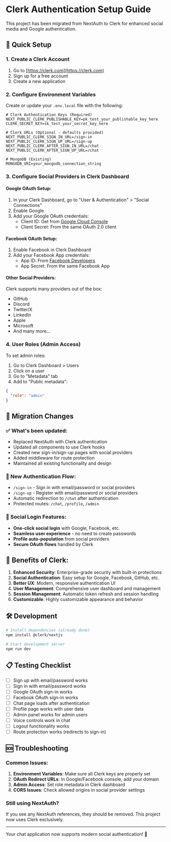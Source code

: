 # Clerk Authentication Setup Guide

This project has been migrated from NextAuth to Clerk for enhanced social media and Google authentication.

## 🚀 Quick Setup

### 1. Create a Clerk Account
1. Go to [https://clerk.com](https://clerk.com)
2. Sign up for a free account
3. Create a new application

### 2. Configure Environment Variables
Create or update your `.env.local` file with the following:

```env
# Clerk Authentication Keys (Required)
NEXT_PUBLIC_CLERK_PUBLISHABLE_KEY=pk_test_your_publishable_key_here
CLERK_SECRET_KEY=sk_test_your_secret_key_here

# Clerk URLs (Optional - defaults provided)
NEXT_PUBLIC_CLERK_SIGN_IN_URL=/sign-in
NEXT_PUBLIC_CLERK_SIGN_UP_URL=/sign-up
NEXT_PUBLIC_CLERK_AFTER_SIGN_IN_URL=/chat
NEXT_PUBLIC_CLERK_AFTER_SIGN_UP_URL=/chat

# MongoDB (Existing)
MONGODB_URI=your_mongodb_connection_string
```

### 3. Configure Social Providers in Clerk Dashboard

#### Google OAuth Setup:
1. In your Clerk Dashboard, go to "User & Authentication" > "Social Connections"
2. Enable Google
3. Add your Google OAuth credentials:
   - Client ID: Get from [Google Cloud Console](https://console.cloud.google.com/)
   - Client Secret: From the same OAuth 2.0 client

#### Facebook OAuth Setup:
1. Enable Facebook in Clerk Dashboard
2. Add your Facebook App credentials:
   - App ID: From [Facebook Developers](https://developers.facebook.com/)
   - App Secret: From the same Facebook App

#### Other Social Providers:
Clerk supports many providers out of the box:
- GitHub
- Discord
- Twitter/X
- LinkedIn
- Apple
- Microsoft
- And many more...

### 4. User Roles (Admin Access)
To set admin roles:
1. Go to Clerk Dashboard > Users
2. Click on a user
3. Go to "Metadata" tab
4. Add to "Public metadata":
```json
{
  "role": "admin"
}
```

## 🔧 Migration Changes

### ✅ What's been updated:
- Replaced NextAuth with Clerk authentication
- Updated all components to use Clerk hooks
- Created new sign-in/sign-up pages with social providers
- Added middleware for route protection
- Maintained all existing functionality and design

### 🔄 New Authentication Flow:
- `/sign-in` - Sign in with email/password or social providers
- `/sign-up` - Register with email/password or social providers
- Automatic redirection to `/chat` after authentication
- Protected routes: `/chat`, `/profile`, `/admin`

### 📱 Social Login Features:
- **One-click social login** with Google, Facebook, etc.
- **Seamless user experience** - no need to create passwords
- **Profile auto-population** from social providers
- **Secure OAuth flows** handled by Clerk

## 🎯 Benefits of Clerk:

1. **Enhanced Security**: Enterprise-grade security with built-in protections
2. **Social Authentication**: Easy setup for Google, Facebook, GitHub, etc.
3. **Better UX**: Modern, responsive authentication UI
4. **User Management**: Comprehensive user dashboard and management
5. **Session Management**: Automatic token refresh and session handling
6. **Customizable**: Highly customizable appearance and behavior

## 🛠️ Development

```bash
# Install dependencies (already done)
npm install @clerk/nextjs

# Start development server
npm run dev
```

## 📋 Testing Checklist

- [ ] Sign up with email/password works
- [ ] Sign in with email/password works
- [ ] Google OAuth sign-in works
- [ ] Facebook OAuth sign-in works
- [ ] Chat page loads after authentication
- [ ] Profile page works with user data
- [ ] Admin panel works for admin users
- [ ] Voice controls work in chat
- [ ] Logout functionality works
- [ ] Route protection works (redirects to sign-in)

## 🆘 Troubleshooting

### Common Issues:

1. **Environment Variables**: Make sure all Clerk keys are properly set
2. **OAuth Redirect URLs**: In Google/Facebook console, add your domain
3. **Admin Access**: Set role metadata in Clerk dashboard
4. **CORS Issues**: Check allowed origins in social provider settings

### Still using NextAuth?
If you see any NextAuth references, they should be removed. This project now uses Clerk exclusively.

---

Your chat application now supports modern social authentication! 🎉
